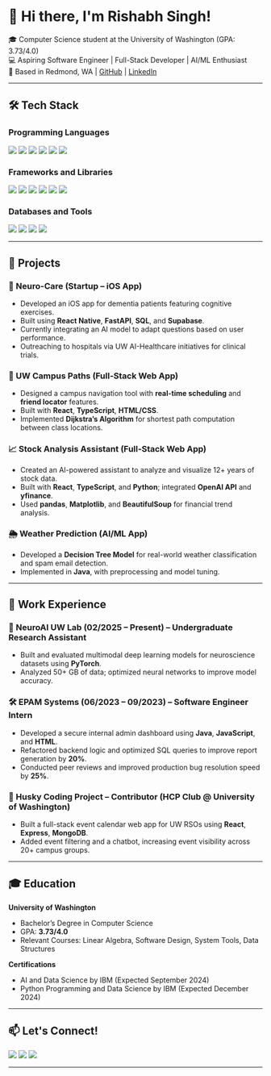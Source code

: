# 👋 Hi there, I'm Rishabh Singh!

🎓 Computer Science student at the University of Washington (GPA: 3.73/4.0)  
💻 Aspiring Software Engineer | Full-Stack Developer | AI/ML Enthusiast  
📍 Based in Redmond, WA | [GitHub](https://github.com/rissingh23) | [LinkedIn](https://www.linkedin.com/in/rishabh-singh-411496270/)

---

## 🛠️ Tech Stack

### Programming Languages
<p align="left">
  <img src="https://img.shields.io/badge/Java-007396?style=for-the-badge&logo=openjdk&logoColor=white" />
  <img src="https://img.shields.io/badge/Python-3776AB?style=for-the-badge&logo=python&logoColor=white" />
  <img src="https://img.shields.io/badge/TypeScript-3178C6?style=for-the-badge&logo=typescript&logoColor=white" />
  <img src="https://img.shields.io/badge/C-00599C?style=for-the-badge&logo=c&logoColor=white" />
  <img src="https://img.shields.io/badge/HTML5-E34F26?style=for-the-badge&logo=html5&logoColor=white" />
  <img src="https://img.shields.io/badge/CSS3-1572B6?style=for-the-badge&logo=css3&logoColor=white" />
</p>

### Frameworks and Libraries
<p align="left">
  <img src="https://img.shields.io/badge/React-61DAFB?style=for-the-badge&logo=react&logoColor=black" />
  <img src="https://img.shields.io/badge/Node.js-339933?style=for-the-badge&logo=nodedotjs&logoColor=white" />
  <img src="https://img.shields.io/badge/Express.js-000000?style=for-the-badge&logo=express&logoColor=white" />
  <img src="https://img.shields.io/badge/PyTorch-EE4C2C?style=for-the-badge&logo=pytorch&logoColor=white" />
  <img src="https://img.shields.io/badge/Pandas-150458?style=for-the-badge&logo=pandas&logoColor=white" />
  <img src="https://img.shields.io/badge/Scikit--Learn-F7931E?style=for-the-badge&logo=scikit-learn&logoColor=white" />
</p>

### Databases and Tools
<p align="left">
  <img src="https://img.shields.io/badge/MongoDB-47A248?style=for-the-badge&logo=mongodb&logoColor=white" />
  <img src="https://img.shields.io/badge/SQL-4479A1?style=for-the-badge&logo=mysql&logoColor=white" />
  <img src="https://img.shields.io/badge/Git-F05032?style=for-the-badge&logo=git&logoColor=white" />
  <img src="https://img.shields.io/badge/Linux-FCC624?style=for-the-badge&logo=linux&logoColor=black" />
</p>

---

## 🚀 Projects

### 🧠 Neuro-Care (Startup – iOS App)
- Developed an iOS app for dementia patients featuring cognitive exercises.
- Built using **React Native**, **FastAPI**, **SQL**, and **Supabase**.
- Currently integrating an AI model to adapt questions based on user performance.
- Outreaching to hospitals via UW AI-Healthcare initiatives for clinical trials.

### 📍 UW Campus Paths (Full-Stack Web App)
- Designed a campus navigation tool with **real-time scheduling** and **friend locator** features.
- Built with **React**, **TypeScript**, **HTML/CSS**.
- Implemented **Dijkstra’s Algorithm** for shortest path computation between class locations.

### 📈 Stock Analysis Assistant (Full-Stack Web App)
- Created an AI-powered assistant to analyze and visualize 12+ years of stock data.
- Built with **React**, **TypeScript**, and **Python**; integrated **OpenAI API** and **yfinance**.
- Used **pandas**, **Matplotlib**, and **BeautifulSoup** for financial trend analysis.

### 🌦️ Weather Prediction (AI/ML App)
- Developed a **Decision Tree Model** for real-world weather classification and spam email detection.
- Implemented in **Java**, with preprocessing and model tuning.

---

## 🏢 Work Experience

### 🔬 NeuroAI UW Lab (02/2025 – Present) – Undergraduate Research Assistant
- Built and evaluated multimodal deep learning models for neuroscience datasets using **PyTorch**.
- Analyzed 50+ GB of data; optimized neural networks to improve model accuracy.

### 🛠️ EPAM Systems (06/2023 – 09/2023) – Software Engineer Intern
- Developed a secure internal admin dashboard using **Java**, **JavaScript**, and **HTML**.
- Refactored backend logic and optimized SQL queries to improve report generation by **20%**.
- Conducted peer reviews and improved production bug resolution speed by **25%**.

### 🌟 Husky Coding Project – Contributor (HCP Club @ University of Washington)
- Built a full-stack event calendar web app for UW RSOs using **React**, **Express**, **MongoDB**.
- Added event filtering and a chatbot, increasing event visibility across 20+ campus groups.

---

## 🎓 Education

**University of Washington**  
- Bachelor’s Degree in Computer Science  
- GPA: **3.73/4.0**  
- Relevant Courses: Linear Algebra, Software Design, System Tools, Data Structures

**Certifications**  
- AI and Data Science by IBM (Expected September 2024)  
- Python Programming and Data Science by IBM (Expected December 2024)

---

## 📫 Let's Connect!

<p align="left">
  <a href="mailto:rs23wash@gmail.com"><img src="https://img.shields.io/badge/Email-D14836?style=for-the-badge&logo=gmail&logoColor=white" /></a>
  <a href="https://www.linkedin.com/in/rishabh-singh-411496270/"><img src="https://img.shields.io/badge/LinkedIn-0077B5?style=for-the-badge&logo=linkedin&logoColor=white" /></a>
  <a href="https://github.com/rissingh23"><img src="https://img.shields.io/badge/GitHub-181717?style=for-the-badge&logo=github&logoColor=white" /></a>
</p>

---

